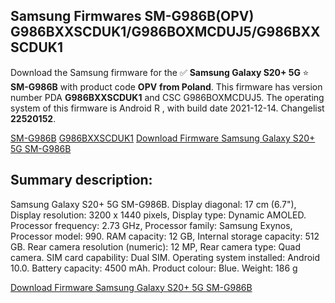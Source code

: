 <h2>Samsung Firmwares SM-G986B(OPV) G986BXXSCDUK1/G986BOXMCDUJ5/G986BXXSCDUK1</h2>
Download the Samsung firmware for the ✅ <strong>Samsung Galaxy S20+ 5G </strong> ⭐ <strong>SM-G986B</strong> with product code <strong>OPV</strong> <strong> from Poland</strong>. This firmware has version number PDA <strong>G986BXXSCDUK1</strong> and CSC G986BOXMCDUJ5. The operating system of this firmware is Android R , with build date 2021-12-14. Changelist <strong>22520152</strong>.


[SM-G986B](https://samfirm.shop/samsung/model/SM-G986B)
[G986BXXSCDUK1](https://samfirm.shop/samsung/pda/G986BXXSCDUK1)
[Download Firmware Samsung Galaxy S20+ 5G SM-G986B](https://samfirm.shop/samsung/firmware/483527)
<h2>Summary description:</h2>
<p>Samsung Galaxy S20+ 5G SM-G986B. Display diagonal: 17 cm (6.7"), Display resolution: 3200 x 1440 pixels, Display type: Dynamic AMOLED. Processor frequency: 2.73 GHz, Processor family: Samsung Exynos, Processor model: 990. RAM capacity: 12 GB, Internal storage capacity: 512 GB. Rear camera resolution (numeric): 12 MP, Rear camera type: Quad camera. SIM card capability: Dual SIM. Operating system installed: Android 10.0. Battery capacity: 4500 mAh. Product colour: Blue. Weight: 186 g</p>


[Download Firmware Samsung Galaxy S20+ 5G SM-G986B](https://samfirm.shop/samsung/firmware/483527)
